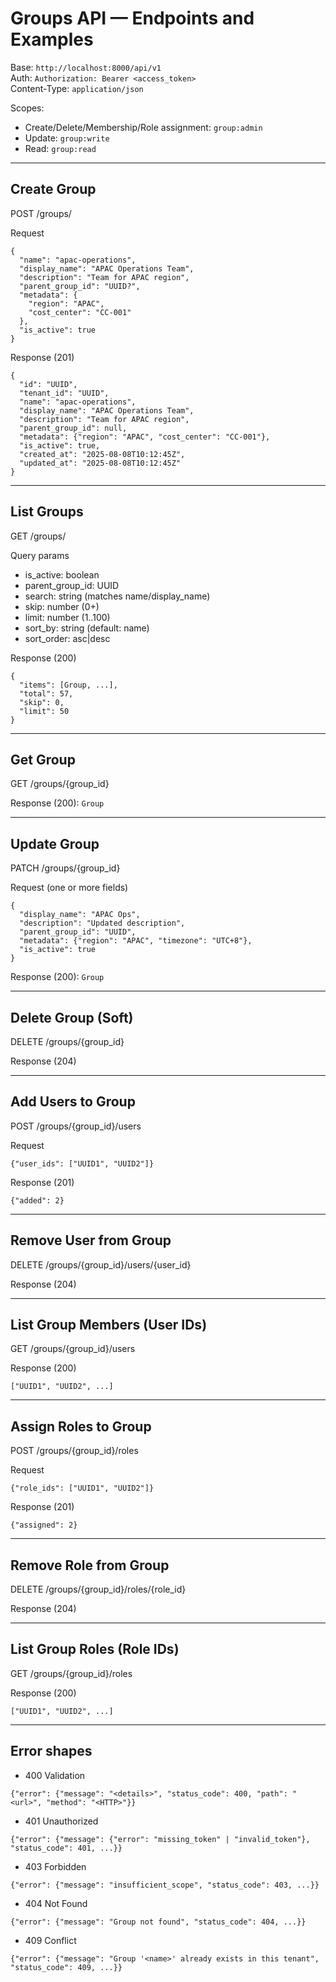# Groups API — Endpoints and Examples

Base: `http://localhost:8000/api/v1`  
Auth: `Authorization: Bearer <access_token>`  
Content-Type: `application/json`

Scopes:
- Create/Delete/Membership/Role assignment: `group:admin`
- Update: `group:write`
- Read: `group:read`

---

## Create Group
POST /groups/

Request
```
{
  "name": "apac-operations",
  "display_name": "APAC Operations Team",
  "description": "Team for APAC region",
  "parent_group_id": "UUID?",
  "metadata": {
    "region": "APAC",
    "cost_center": "CC-001"
  },
  "is_active": true
}
```

Response (201)
```
{
  "id": "UUID",
  "tenant_id": "UUID",
  "name": "apac-operations",
  "display_name": "APAC Operations Team",
  "description": "Team for APAC region",
  "parent_group_id": null,
  "metadata": {"region": "APAC", "cost_center": "CC-001"},
  "is_active": true,
  "created_at": "2025-08-08T10:12:45Z",
  "updated_at": "2025-08-08T10:12:45Z"
}
```

---

## List Groups
GET /groups/

Query params
- is_active: boolean
- parent_group_id: UUID
- search: string (matches name/display_name)
- skip: number (0+)
- limit: number (1..100)
- sort_by: string (default: name)
- sort_order: asc|desc

Response (200)
```
{
  "items": [Group, ...],
  "total": 57,
  "skip": 0,
  "limit": 50
}
```

---

## Get Group
GET /groups/{group_id}

Response (200): `Group`

---

## Update Group
PATCH /groups/{group_id}

Request (one or more fields)
```
{
  "display_name": "APAC Ops",
  "description": "Updated description",
  "parent_group_id": "UUID",
  "metadata": {"region": "APAC", "timezone": "UTC+8"},
  "is_active": true
}
```

Response (200): `Group`

---

## Delete Group (Soft)
DELETE /groups/{group_id}

Response (204)

---

## Add Users to Group
POST /groups/{group_id}/users

Request
```
{"user_ids": ["UUID1", "UUID2"]}
```

Response (201)
```
{"added": 2}
```

---

## Remove User from Group
DELETE /groups/{group_id}/users/{user_id}

Response (204)

---

## List Group Members (User IDs)
GET /groups/{group_id}/users

Response (200)
```
["UUID1", "UUID2", ...]
```

---

## Assign Roles to Group
POST /groups/{group_id}/roles

Request
```
{"role_ids": ["UUID1", "UUID2"]}
```

Response (201)
```
{"assigned": 2}
```

---

## Remove Role from Group
DELETE /groups/{group_id}/roles/{role_id}

Response (204)

---

## List Group Roles (Role IDs)
GET /groups/{group_id}/roles

Response (200)
```
["UUID1", "UUID2", ...]
```

---

## Error shapes

- 400 Validation
```
{"error": {"message": "<details>", "status_code": 400, "path": "<url>", "method": "<HTTP>"}}
```
- 401 Unauthorized
```
{"error": {"message": {"error": "missing_token" | "invalid_token"}, "status_code": 401, ...}}
```
- 403 Forbidden
```
{"error": {"message": "insufficient_scope", "status_code": 403, ...}}
```
- 404 Not Found
```
{"error": {"message": "Group not found", "status_code": 404, ...}}
```
- 409 Conflict
```
{"error": {"message": "Group '<name>' already exists in this tenant", "status_code": 409, ...}}
```

